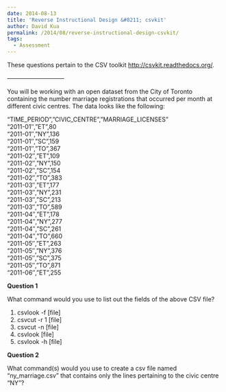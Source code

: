 ```yaml
---
date: 2014-08-13
title: 'Reverse Instructional Design &#8211; csvkit'
author: David Kua
permalink: /2014/08/reverse-instructional-design-csvkit/
tags:
  - Assessment
---
```

These questions pertain to the CSV toolkit http://csvkit.readthedocs.org/.

&#8212;&#8212;&#8212;&#8212;&#8212;&#8212;&#8212;&#8212;&#8212;&#8211;

You will be working with an open dataset from the City of Toronto containing the number marriage registrations that occurred per month at different civic centres. The data looks like the following:

&#8220;TIME\_PERIOD&#8221;,&#8221;CIVIC\_CENTRE&#8221;,&#8221;MARRIAGE_LICENSES&#8221;  
&#8220;2011-01&#8243;,&#8221;ET&#8221;,80  
&#8220;2011-01&#8243;,&#8221;NY&#8221;,136  
&#8220;2011-01&#8243;,&#8221;SC&#8221;,159  
&#8220;2011-01&#8243;,&#8221;TO&#8221;,367  
&#8220;2011-02&#8243;,&#8221;ET&#8221;,109  
&#8220;2011-02&#8243;,&#8221;NY&#8221;,150  
&#8220;2011-02&#8243;,&#8221;SC&#8221;,154  
&#8220;2011-02&#8243;,&#8221;TO&#8221;,383  
&#8220;2011-03&#8243;,&#8221;ET&#8221;,177  
&#8220;2011-03&#8243;,&#8221;NY&#8221;,231  
&#8220;2011-03&#8243;,&#8221;SC&#8221;,213  
&#8220;2011-03&#8243;,&#8221;TO&#8221;,589  
&#8220;2011-04&#8243;,&#8221;ET&#8221;,178  
&#8220;2011-04&#8243;,&#8221;NY&#8221;,277  
&#8220;2011-04&#8243;,&#8221;SC&#8221;,261  
&#8220;2011-04&#8243;,&#8221;TO&#8221;,660  
&#8220;2011-05&#8243;,&#8221;ET&#8221;,263  
&#8220;2011-05&#8243;,&#8221;NY&#8221;,376  
&#8220;2011-05&#8243;,&#8221;SC&#8221;,375  
&#8220;2011-05&#8243;,&#8221;TO&#8221;,871  
&#8220;2011-06&#8243;,&#8221;ET&#8221;,255

**Question 1**

What command would you use to list out the fields of the above CSV file?

1.  csvlook -f [file]
2.  csvcut -r 1 [file]
3.  csvcut -n [file]
4.  csvlook [file]
5.  csvlook -h [file]

**Question 2**

What command(s) would you use to create a csv file named &#8220;ny_marriage.csv&#8221; that contains only the lines pertaining to the civic centre &#8220;NY&#8221;?
